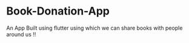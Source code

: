 # Book-Donation-App
An App Built using flutter using which we can share books with people around us !!
